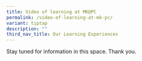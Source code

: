 ```yaml
---
title: Video of learning at MK@PC
permalink: /video-of-learning-at-mk-pc/
variant: tiptap
description: ""
third_nav_title: Our Learning Experiences
---
```

<p>Stay tuned for information in this space. Thank you.</p>